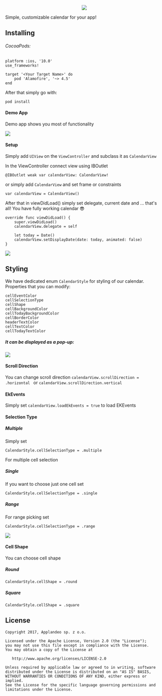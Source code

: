 

<p align="center"> 
<img src="(https://user-images.githubusercontent.com/32479017/34562680-ba5fd78e-f14f-11e7-8b0e-8c559c8753d9.png">
</p>

 Simple, customizable calendar for your app!


## Installing

###### CocoaPods:
    
   	platform :ios, '10.0'
	use_frameworks!

	target '<Your Target Name>' do
    	pod 'Alamofire', '~> 4.5'
	end

After that simply go with:

	pod install

#### Demo App
Demo app shows you most of functionality

![](https://user-images.githubusercontent.com/32479017/34562328-2b72e0bc-f14e-11e7-9aab-7f929f6906b0.png)

#### Setup

Simply add `UIView` on the `ViewController` and subclass it as `CalendarView`

In the ViewController connect view using IBOutlet

    @IBOutlet weak var calendarView: CalendarView!

or simply add `CalendarView` and set frame or constraints

	var calendarView = CalendarView()

After that in viewDidLoad() simply set delegate, current date and ... that's all! You have fully working calendar 😎

    override func viewDidLoad() {
        super.viewDidLoad()
        calendarView.delegate = self
        
        let today = Date()
        calendarView.setDisplayDate(date: today, animated: false)
    }
    
![](https://user-images.githubusercontent.com/32479017/34562273-dcc0d686-f14d-11e7-9040-27263897320c.png)
 
	

## Styling
We have dedicated enum `CalendarStyle` for styling of our calendar.
Properties that you can modify:

    cellEventColor
    cellSelectionType
    cellShape
    cellBackgroundColor
    cellTodayBackgroundColor
    cellBorderColor
    headerTextColor
    cellTextColor
    cellTodayTextColor
    
##### It can be displayed as a pop-up: 
![](https://user-images.githubusercontent.com/32479017/34562284-e8dbf496-f14d-11e7-89f1-f1105b958fcf.png)
    
#### Scroll Direction
You can change scroll direction 
	`calendarView.scrollDirection = .horizontal ` or  `calendarView.scrollDirection.vertical`
    
#### EkEvents 

Simply set `calendarView.loadEkEvents = true` to load EKEvents

#### Selection Type
##### Multiple 
Simply set

`CalendarStyle.cellSelectionType = .multiple`

For multiple cell selection
##### Single 
If you want to choose just one cell set

`CalendarStyle.cellSelectionType = .single`
##### Range
For range picking set

`CalendarStyle.cellSelectionType = .range`

![](https://user-images.githubusercontent.com/32479017/34562291-f360489a-f14d-11e7-9284-bd5fbd8d4293.png)
	
#### Cell Shape
You can choose cell shape

##### Round
`CalendarStyle.cellShape = .round`
##### Square
`CalendarStyle.cellShape = .square`




## License

	Copyright 2017, Applandeo sp. z o.o.

	Licensed under the Apache License, Version 2.0 (the "License");
	you may not use this file except in compliance with the License.
	You may obtain a copy of the License at

	   http://www.apache.org/licenses/LICENSE-2.0

	Unless required by applicable law or agreed to in writing, software
	distributed under the License is distributed on an "AS IS" BASIS,
	WITHOUT WARRANTIES OR CONDITIONS OF ANY KIND, either express or implied.
	See the License for the specific language governing permissions and
	limitations under the License.
